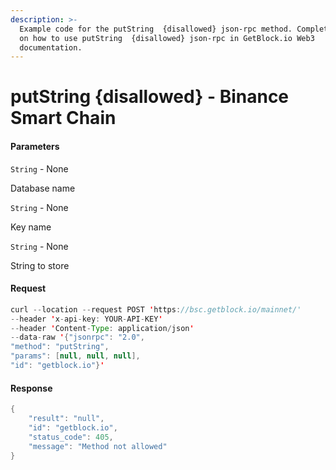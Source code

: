 ```yaml
---
description: >-
  Example code for the putString  {disallowed} json-rpc method. Сomplete guide
  on how to use putString  {disallowed} json-rpc in GetBlock.io Web3
  documentation.
---
```


# putString {disallowed} - Binance Smart Chain

#### Parameters

`String` - None

Database name

`String` - None

Key name

`String` - None

String to store

#### Request

```java
curl --location --request POST 'https://bsc.getblock.io/mainnet/' 
--header 'x-api-key: YOUR-API-KEY' 
--header 'Content-Type: application/json' 
--data-raw '{"jsonrpc": "2.0",
"method": "putString",
"params": [null, null, null],
"id": "getblock.io"}'
```

#### Response

```java
{
    "result": "null",
    "id": "getblock.io",
    "status_code": 405,
    "message": "Method not allowed"
}
```
